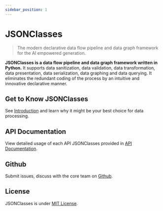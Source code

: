 ```yaml
---
sidebar_position: 1
---
```


# JSONClasses
> The modern declarative data flow pipeline and data graph framework for the AI empowered generation.

**JSONClasses is a data flow pipeline and data graph framework written in Python.** It supports data sanitization, data validation, data transformation, data presentation, data serialization, data graphing and data querying. It eliminates the redundant coding of the process by an intuitive and innovative declarative manner.

## Get to Know JSONClasses

See [Introduction]("...") and learn why it might be your best choice for data processing.

## API Documentation

View detailed usage of each API JSONClasses provided in [API Documentation]("...").

## Github

Submit issues, discuss with the core team on [Github]("...").

## License

JSONClasses is under [MIT License]("...").
